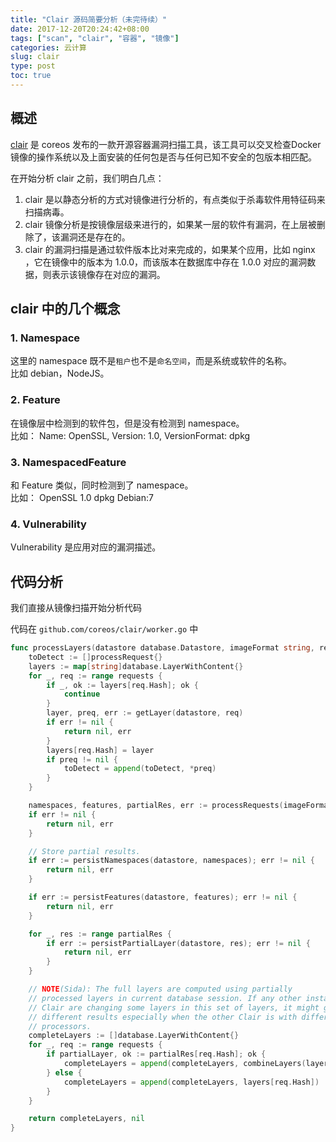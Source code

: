 ```yaml
---
title: "Clair 源码简要分析（未完待续）"
date: 2017-12-20T20:24:42+08:00
tags: ["scan", "clair", "容器", "镜像"]
categories: 云计算
slug: clair
type: post
toc: true
---
```



## 概述
[clair](https://github.com/coreos/clair) 是 coreos 发布的一款开源容器漏洞扫描工具，该工具可以交叉检查Docker镜像的操作系统以及上面安装的任何包是否与任何已知不安全的包版本相匹配。

在开始分析 clair 之前，我们明白几点：  
1. clair 是以静态分析的方式对镜像进行分析的，有点类似于杀毒软件用特征码来扫描病毒。
2. clair 镜像分析是按镜像层级来进行的，如果某一层的软件有漏洞，在上层被删除了，该漏洞还是存在的。
3. clair 的漏洞扫描是通过软件版本比对来完成的，如果某个应用，比如 nginx ，它在镜像中的版本为 1.0.0，而该版本在数据库中存在 1.0.0 对应的漏洞数据，则表示该镜像存在对应的漏洞。

## clair 中的几个概念

### 1. Namespace
这里的 namespace 既不是`租户`也不是`命名空间`，而是系统或软件的名称。  
比如 debian，NodeJS。

### 2. Feature
在镜像层中检测到的软件包，但是没有检测到 namespace。  
比如： Name: OpenSSL, Version: 1.0, VersionFormat: dpkg

### 3. NamespacedFeature
和 Feature 类似，同时检测到了 namespace。  
比如： OpenSSL 1.0 dpkg Debian:7

### 4. Vulnerability
Vulnerability 是应用对应的漏洞描述。

## 代码分析
我们直接从镜像扫描开始分析代码

代码在 `github.com/coreos/clair/worker.go` 中

```go
func processLayers(datastore database.Datastore, imageFormat string, requests []LayerRequest) ([]database.LayerWithContent, error) {
	toDetect := []processRequest{}
	layers := map[string]database.LayerWithContent{}
	for _, req := range requests {
		if _, ok := layers[req.Hash]; ok {
			continue
		}
		layer, preq, err := getLayer(datastore, req)
		if err != nil {
			return nil, err
		}
		layers[req.Hash] = layer
		if preq != nil {
			toDetect = append(toDetect, *preq)
		}
	}

	namespaces, features, partialRes, err := processRequests(imageFormat, toDetect)
	if err != nil {
		return nil, err
	}

	// Store partial results.
	if err := persistNamespaces(datastore, namespaces); err != nil {
		return nil, err
	}

	if err := persistFeatures(datastore, features); err != nil {
		return nil, err
	}

	for _, res := range partialRes {
		if err := persistPartialLayer(datastore, res); err != nil {
			return nil, err
		}
	}

	// NOTE(Sida): The full layers are computed using partially
	// processed layers in current database session. If any other instances of
	// Clair are changing some layers in this set of layers, it might generate
	// different results especially when the other Clair is with different
	// processors.
	completeLayers := []database.LayerWithContent{}
	for _, req := range requests {
		if partialLayer, ok := partialRes[req.Hash]; ok {
			completeLayers = append(completeLayers, combineLayers(layers[req.Hash], partialLayer))
		} else {
			completeLayers = append(completeLayers, layers[req.Hash])
		}
	}

	return completeLayers, nil
}
```
